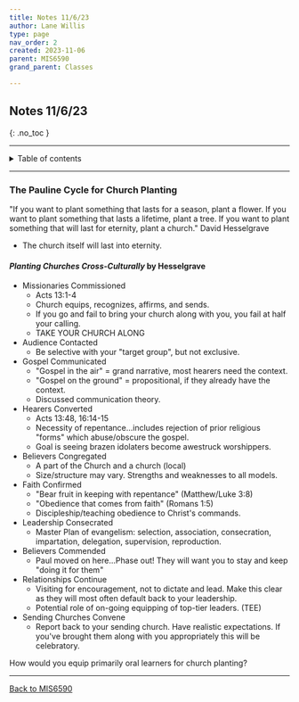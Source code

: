 ```yaml
---
title: Notes 11/6/23
author: Lane Willis
type: page
nav_order: 2
created: 2023-11-06
parent: MIS6590
grand_parent: Classes

---
```


## Notes 11/6/23
{: .no_toc }

---

<details closed markdown="block">
  <summary>
    Table of contents
  </summary>
  {: .text-delta }
1. TOC
{:toc}
</details>

---

### The Pauline Cycle for Church Planting

"If you want to plant something that lasts for a season, plant a flower. If you want to plant something that lasts a lifetime, plant a tree. If you want to plant something that will last for eternity, plant a church." David Hesselgrave
* The church itself will last into eternity.

#### *Planting Churches Cross-Culturally* by Hesselgrave
* Missionaries Commissioned
   * Acts 13:1-4
   * Church equips, recognizes, affirms, and sends.
   * If you go and fail to bring your church along with you, you fail at half your calling.
   * TAKE YOUR CHURCH ALONG
* Audience Contacted
   * Be selective with your "target group", but not exclusive.
* Gospel Communicated
   * "Gospel in the air" = grand narrative, most hearers need the context.
   * "Gospel on the ground" = propositional, if they already have the context.
   * Discussed communication theory.
* Hearers Converted
   * Acts 13:48, 16:14-15
   * Necessity of repentance...includes rejection of prior religious "forms" which abuse/obscure the gospel.
   * Goal is seeing brazen idolaters become awestruck worshippers.
* Believers Congregated
   * A part of the Church and a church (local)
   * Size/structure may vary. Strengths and weaknesses to all models.
* Faith Confirmed
   * "Bear fruit in keeping with repentance" (Matthew/Luke 3:8)
   * "Obedience that comes from faith" (Romans 1:5)
   * Discipleship/teaching obedience to Christ's commands.
* Leadership Consecrated
   * Master Plan of evangelism: selection, association, consecration, impartation, delegation, supervision, reproduction.
* Believers Commended
   * Paul moved on here...Phase out! They will want you to stay and keep "doing it for them"
* Relationships Continue
   * Visiting for encouragement, not to dictate and lead. Make this clear as they will most often default back to your leadership.
   * Potential role of on-going equipping of top-tier leaders. (TEE)
* Sending Churches Convene
   * Report back to your sending church. Have realistic expectations. If you've brought them along with you appropriately this will be celebratory.

How would you equip primarily oral learners for church planting?

---

[Back to MIS6590](/notes/mis6590)
